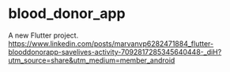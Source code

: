 # blood_donor_app

A new Flutter project.
https://www.linkedin.com/posts/marvanvp6282471884_flutter-blooddonorapp-savelives-activity-7092817285345640448-_diH?utm_source=share&utm_medium=member_android

